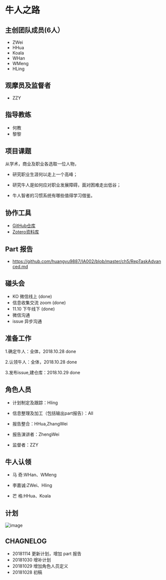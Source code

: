 # 牛人之路


## 主创团队成员(6人）

- ZWei
- HHua
- Koala
- WHan
- WMeng
- HLing

## 观摩员及监督者

- ZZY


## 指导教练

- 何教
- 黎黎


## 项目课题

从学术，商业及职业各选取一位人物，

- 研究职业生涯何以走上一个高峰；

- 研究牛人是如何应对职业发展障碍，面对困难走出低谷；

- 牛人智者的习惯系统有哪些值得学习借鉴。


## 协作工具

 - [GitHub仓库](https://github.com/huangyu9887/IA2BP)
 - [Zotero资料库](https://www.zotero.org/groups/2247417/ia2bp_chase) 
 
 
## Part 报告

- https://github.com/huangyu9887/IA002/blob/master/ch5/RepTaskAdvanced.md

## 碰头会

- KO 微信线上    (done)
- 信息收集交流 zoom (done)
- 11.10 下午线下 (done)
- 微信沟通
- issue 异步沟通


## 准备工作

1.确定牛人：全体，2018.10.28 done

2.认领牛人：全体，2018.10.28 done

3.发布issue,建仓库：2018.10.29 done




## 角色人员

- 计划制定及跟踪：Hling

- 信息整理及加工（包括输出part报告）：All

- 报告整合：HHua,ZhangWei

- 报告演讲者：ZhengWei

- 监督者：ZZY


## 牛人认领

- 马    奇:WHan、WMeng

- 李嘉诚:ZWei、Hling

- 芒    格:HHua、Koala

## 计划

![image](https://user-images.githubusercontent.com/24952118/48456316-8d66d600-e7f9-11e8-914e-2f6ea4b70db0.png)





## CHAGNELOG

- 20181114 更新计划，增加 part 报告
- 20181030 增补计划
- 20181029 增加角色人员定义
- 20181028 初稿
